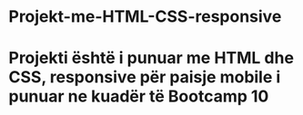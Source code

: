 # Projekt-me-HTML-CSS-responsive
# Projekti është i punuar me HTML dhe CSS, responsive për paisje mobile i punuar ne kuadër të Bootcamp 10
